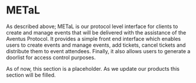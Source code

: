 # METaL

As described above; METaL is our protocol level interface for clients to create and manage events that will be delivered with the assistance of the Aventus Protocol. It provides a simple front end interface which enables users to create events and manage events, add tickets, cancel tickets and distribute them to event attendees. Finally, it also allows users to generate a doorlist for access control purposes.

<aside class="notice">
As of now, this section is a placeholder. As we update our products this section will be filled.
</aside>
